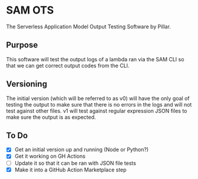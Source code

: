 # SAM OTS

The Serverless Application Model Output Testing Software by Pillar.

## Purpose

This software will test the output logs of a lambda ran via the SAM CLI so that we can get correct output codes from the CLI. 

## Versioning

The initial version (which will be referred to as v0) will have the only goal of testing the output to make sure that there is no errors in the logs and will not test against other files. v1 will test against regular expression JSON files to make sure the output is as expected.

## To Do

- [x] Get an initial version up and running (Node or Python?)
- [x] Get it working on GH Actions
- [ ] Update it so that it can be ran with JSON file tests
- [x] Make it into a GitHub Action Marketplace step